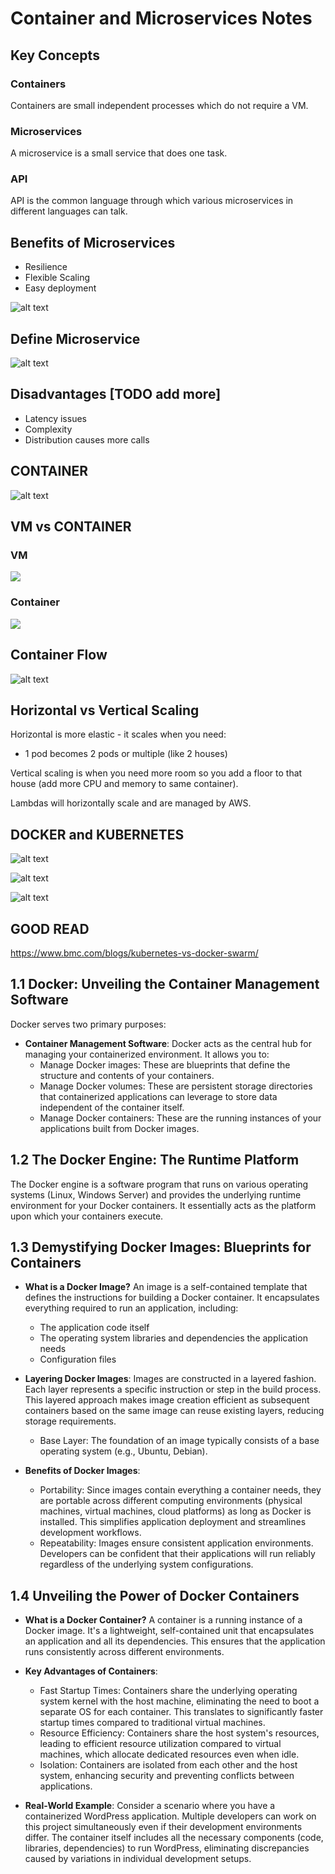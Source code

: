 # Container and Microservices Notes

## Key Concepts

### Containers
Containers are small independent processes which do not require a VM.

### Microservices
A microservice is a small service that does one task.

### API
API is the common language through which various microservices in different languages can talk.

## Benefits of Microservices
- Resilience
- Flexible Scaling
- Easy deployment

![alt text](image.png)

## Define Microservice
![alt text](image-1.png)

## Disadvantages [TODO add more]
- Latency issues
- Complexity
- Distribution causes more calls

## CONTAINER
![alt text](image-2.png)

## VM vs CONTAINER

### VM
![](image-3.png)

### Container
![](image-4.png)

## Container Flow
![alt text](image-5.png)

## Horizontal vs Vertical Scaling
Horizontal is more elastic - it scales when you need:
- 1 pod becomes 2 pods or multiple (like 2 houses)

Vertical scaling is when you need more room so you add a floor to that house (add more CPU and memory to same container).

Lambdas will horizontally scale and are managed by AWS.

## DOCKER and KUBERNETES
![alt text](image-6.png)

![alt text](image-7.png)

![alt text](image-8.png)

## GOOD READ
https://www.bmc.com/blogs/kubernetes-vs-docker-swarm/

## 1.1 Docker: Unveiling the Container Management Software
Docker serves two primary purposes:
- **Container Management Software**: Docker acts as the central hub for managing your containerized environment. It allows you to:
  - Manage Docker images: These are blueprints that define the structure and contents of your containers.
  - Manage Docker volumes: These are persistent storage directories that containerized applications can leverage to store data independent of the container itself.
  - Manage Docker containers: These are the running instances of your applications built from Docker images.

## 1.2 The Docker Engine: The Runtime Platform
The Docker engine is a software program that runs on various operating systems (Linux, Windows Server) and provides the underlying runtime environment for your Docker containers. It essentially acts as the platform upon which your containers execute.

## 1.3 Demystifying Docker Images: Blueprints for Containers
- **What is a Docker Image?** An image is a self-contained template that defines the instructions for building a Docker container. It encapsulates everything required to run an application, including:
  - The application code itself
  - The operating system libraries and dependencies the application needs
  - Configuration files

- **Layering Docker Images**: Images are constructed in a layered fashion. Each layer represents a specific instruction or step in the build process. This layered approach makes image creation efficient as subsequent containers based on the same image can reuse existing layers, reducing storage requirements.
  - Base Layer: The foundation of an image typically consists of a base operating system (e.g., Ubuntu, Debian).

- **Benefits of Docker Images**:
  - Portability: Since images contain everything a container needs, they are portable across different computing environments (physical machines, virtual machines, cloud platforms) as long as Docker is installed. This simplifies application deployment and streamlines development workflows.
  - Repeatability: Images ensure consistent application environments. Developers can be confident that their applications will run reliably regardless of the underlying system configurations.

## 1.4 Unveiling the Power of Docker Containers
- **What is a Docker Container?** A container is a running instance of a Docker image. It's a lightweight, self-contained unit that encapsulates an application and all its dependencies. This ensures that the application runs consistently across different environments.

- **Key Advantages of Containers**:
  - Fast Startup Times: Containers share the underlying operating system kernel with the host machine, eliminating the need to boot a separate OS for each container. This translates to significantly faster startup times compared to traditional virtual machines.
  - Resource Efficiency: Containers share the host system's resources, leading to efficient resource utilization compared to virtual machines, which allocate dedicated resources even when idle.
  - Isolation: Containers are isolated from each other and the host system, enhancing security and preventing conflicts between applications.

- **Real-World Example**: Consider a scenario where you have a containerized WordPress application. Multiple developers can work on this project simultaneously even if their development environments differ. The container itself includes all the necessary components (code, libraries, dependencies) to run WordPress, eliminating discrepancies caused by variations in individual development setups.